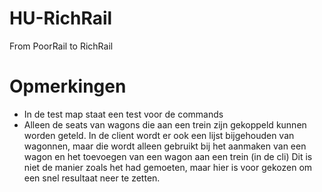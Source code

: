 # HU-RichRail

From PoorRail to RichRail


# Opmerkingen

- In de test map staat een test voor de commands
- Alleen de seats van wagons die aan een trein zijn gekoppeld kunnen worden geteld.
In de client wordt er ook een lijst bijgehouden van wagonnen, maar die wordt alleen gebruikt bij het aanmaken van een wagon en het toevoegen van een wagon aan een trein (in de cli)
Dit is niet de manier zoals het had gemoeten, maar hier is voor gekozen om een snel resultaat neer te zetten.